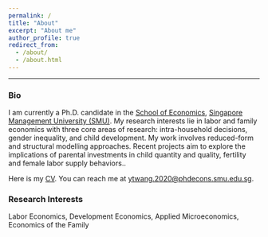 ```yaml
---
permalink: /
title: "About"
excerpt: "About me"
author_profile: true
redirect_from: 
  - /about/
  - /about.html
--- 
```

<!--- <img align="left" decoding="async" src="../images/smu-logo.jpg" width="20%"><br>  --->

<!---  **<span style="color: #006692;"> Welcome to my site!</span>** --->

<!---##  Welcome to my site! --->   

 
------

 

### Bio
I am currently a Ph.D. candidate in the [School of Economics](https://economics.smu.edu.sg/), [Singapore Management University (SMU)](https://www.smu.edu.sg/). My research interests lie in labor and family economics with three core areas of research: intra-household decisions, gender inequality, and child development. My work involves reduced-form and structural modelling approaches. Recent projects aim to explore the implications of parental investments in child quantity and quality, fertility and female labor supply behaviors..

Here is my [CV](../files/CV_Yutao_Wang.pdf). You can reach me at [ytwang.2020@phdecons.smu.edu.sg](mailto:ytwang.2020@phdecons.smu.edu.sg).

<!--- ------ --->
### Research Interests
  <!-- <span style="color: green;">Economics of the Family, Labor Economics</span> -->
  Labor Economics, Development Economics, Applied Microeconomics, Economics of the Family

<!---
### Education
<img align="left" decoding="async" src="../images/smu-logo.jpg" width="20%"> &nbsp;&nbsp;&nbsp;Ph.D. Candidate in Economics | <small>2020 - Now</small>
<br>&nbsp;&nbsp;&nbsp;Singapore Management University
<br>&nbsp;&nbsp;&nbsp;Advisor: [Prof. Christine Ho](https://sites.google.com/site/christineho5/)
--->
  
<!---
### Contact Information
  Email: [ytwang.2020@phdecons.smu.edu.sg](mailto:ytwang.2020@phdecons.smu.edu.sg)
--->
